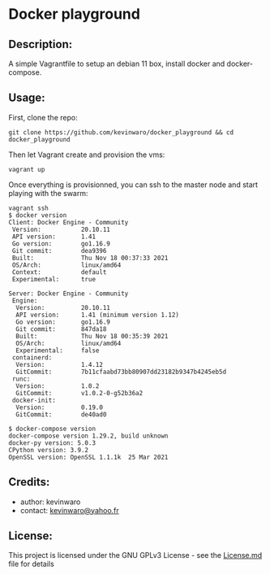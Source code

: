 # Docker playground

## Description:

A simple Vagrantfile to setup an debian 11 box, install docker and docker-compose.

## Usage:

First, clone the repo:

   ```
   git clone https://github.com/kevinwaro/docker_playground && cd docker_playground
   ```

Then let Vagrant create and provision the vms:

   ```
   vagrant up
   ```

Once everything is provisionned, you can ssh to the master node and start playing with the swarm:

   ```
   vagrant ssh
   $ docker version
   Client: Docker Engine - Community
    Version:           20.10.11
    API version:       1.41
    Go version:        go1.16.9
    Git commit:        dea9396
    Built:             Thu Nov 18 00:37:33 2021
    OS/Arch:           linux/amd64
    Context:           default
    Experimental:      true

   Server: Docker Engine - Community
    Engine:
     Version:          20.10.11
     API version:      1.41 (minimum version 1.12)
     Go version:       go1.16.9
     Git commit:       847da18
     Built:            Thu Nov 18 00:35:39 2021
     OS/Arch:          linux/amd64
     Experimental:     false
    containerd:
     Version:          1.4.12
     GitCommit:        7b11cfaabd73bb80907dd23182b9347b4245eb5d
    runc:
     Version:          1.0.2
     GitCommit:        v1.0.2-0-g52b36a2
    docker-init:
     Version:          0.19.0
     GitCommit:        de40ad0

   $ docker-compose version
   docker-compose version 1.29.2, build unknown
   docker-py version: 5.0.3
   CPython version: 3.9.2
   OpenSSL version: OpenSSL 1.1.1k  25 Mar 2021
   ```

## Credits:

* author: kevinwaro
* contact: kevinwaro@yahoo.fr

## License:

This project is licensed under the GNU GPLv3 License - see the [License.md](License.md) file for details
